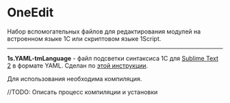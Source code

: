 # OneEdit
Набор вспомогательных файлов для редактирования модулей на встроенном языке 1С или скриптовом языке 1Script.

---
**1s.YAML-tmLanguage** - файл подсветки синтаксиса 1С для [Sublime Text 2](www.sublimetext.com) в формате YAML. Сделан по [этой инструкции](http://docs.sublimetext.info/en/latest/extensibility/syntaxdefs.html). 

Для использования необходима компиляция.

//TODO: Описать процесс компиляции и установки
